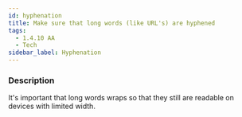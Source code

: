 ```yaml
---
id: hyphenation
title: Make sure that long words (like URL's) are hyphened
tags:
  - 1.4.10 AA
  - Tech
sidebar_label: Hyphenation
---
```


### Description

It's important that long words wraps so that they still are readable on devices with limited width.

